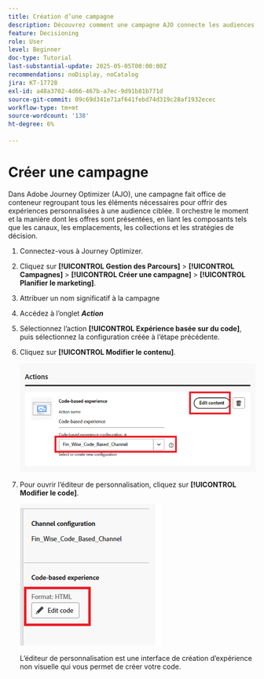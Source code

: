 ```yaml
---
title: Création d’une campagne
description: Découvrez comment une campagne AJO connecte les audiences, les politiques de décision et les canaux pour diffuser des offres personnalisées au bon moment sur les points de contact des clients.
feature: Decisioning
role: User
level: Beginner
doc-type: Tutorial
last-substantial-update: 2025-05-05T00:00:00Z
recommendations: noDisplay, noCatalog
jira: KT-17728
exl-id: a48a3702-4d66-467b-a7ec-9d91b81b771d
source-git-commit: 09c69d341e71af641febd74d319c28af1932ecec
workflow-type: tm+mt
source-wordcount: '138'
ht-degree: 6%

---
```


# Créer une campagne

Dans Adobe Journey Optimizer (AJO), une campagne fait office de conteneur regroupant tous les éléments nécessaires pour offrir des expériences personnalisées à une audience ciblée. Il orchestre le moment et la manière dont les offres sont présentées, en liant les composants tels que les canaux, les emplacements, les collections et les stratégies de décision.

1. Connectez-vous à Journey Optimizer.
1. Cliquez sur **[!UICONTROL Gestion des Parcours]** > **[!UICONTROL Campagnes]** > **[!UICONTROL Créer une campagne]** > **[!UICONTROL Planifier le marketing]**.
1. Attribuer un nom significatif à la campagne
1. Accédez à l’onglet _&#x200B;**Action**&#x200B;_
1. Sélectionnez l’action **[!UICONTROL Expérience basée sur du code]**, puis sélectionnez la configuration créée à l’étape précédente.
1. Cliquez sur **[!UICONTROL Modifier le contenu]**.

   ![create-campaign](assets/create-campaign.png)

1. Pour ouvrir l’éditeur de personnalisation, cliquez sur **[!UICONTROL Modifier le code]**.

   ![edit-cbe_html](assets/edit_code_based_exp_html.png)

   L’éditeur de personnalisation est une interface de création d’expérience non visuelle qui vous permet de créer votre code.

